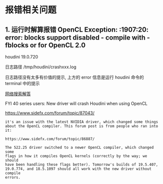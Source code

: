 # 报错相关问题

## 1. 运行时解算报错 OpenCL Exception: <kernel>:1907:20: error: blocks support disabled - compile with -fblocks or for OpenCL 2.0

houdini 19.0.720

日志路径 /tmp/houdini/crashxxx.log

日志路径没有太多有价值的提示, 上方的 error 信息是运行 houdini 命令的 terminal 中的提示

[网络搜索解答](https://www.reddit.com/r/Houdini/comments/ydzkul/vellum_error_after_new_nvidea_update/)

FYI 40 series users: New driver will crash Houdini when using OpenCL

https://www.sidefx.com/forum/topic/87043/

    it's an issue with the latest NVIDIA driver, which changed some things about the OpenCL compiler. This forum post is from people who ran into it:

    https://www.sidefx.com/forum/topic/86887/

    The 522.25 driver switched to a newer OpenCL compiler, which changed some
    flags in how it compiles OpenCL kernels (correctly by the way; we should
    have been handling these flags better). Tomorrow's builds of 19.5.407,
    19.0.774, and 18.5.1097 should all work with the new driver without compile
    errors.

## 
